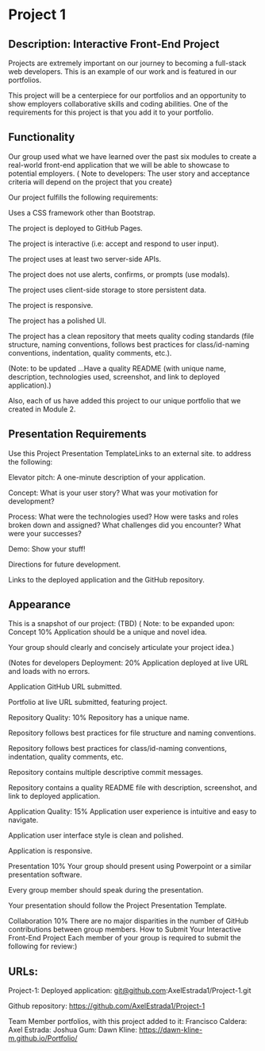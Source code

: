 # Project 1

## Description: Interactive Front-End Project
Projects are extremely important on our journey to becoming a full-stack web developers. This is an example of our work and is featured in our portfolios.

This project will be a centerpiece for our portfolios and an opportunity to show employers collaborative skills and coding abilities. One of the requirements for this project is that you add it to your portfolio.

## Functionality
Our group used what we have learned over the past six modules to create a real-world front-end application that we will be able to showcase to potential employers. ( Note to developers: The user story and acceptance criteria will depend on the project that you create}

Our project fulfills the following requirements:

Uses a CSS framework other than Bootstrap.

The project is deployed to GitHub Pages.

The project is interactive (i.e: accept and respond to user input).

The project uses at least two server-side APIs.

The project does not use alerts, confirms, or prompts (use modals).

The project uses client-side storage to store persistent data.

The project is responsive.

The project has a polished UI.

The project has a clean repository that meets quality coding standards (file structure, naming conventions, follows best practices for class/id-naming conventions, indentation, quality comments, etc.).

(Note: to be updated ...Have a quality README (with unique name, description, technologies used, screenshot, and link to deployed application).)

Also, each of us have added this project to our unique portfolio that we created in Module 2.

## Presentation Requirements
Use this Project Presentation TemplateLinks to an external site. to address the following:

Elevator pitch: A one-minute description of your application.

Concept: What is your user story? What was your motivation for development?

Process: What were the technologies used? How were tasks and roles broken down and assigned? What challenges did you encounter? What were your successes?

Demo: Show your stuff!

Directions for future development.

Links to the deployed application and the GitHub repository.

## Appearance 

This is a snapshot of our project: (TBD)
( Note: to be expanded upon: Concept 10%
Application should be a unique and novel idea.

Your group should clearly and concisely articulate your project idea.)


(Notes for developers
Deployment: 20%
Application deployed at live URL and loads with no errors.

Application GitHub URL submitted.

Portfolio at live URL submitted, featuring project.

Repository Quality: 10%
Repository has a unique name.

Repository follows best practices for file structure and naming conventions.

Repository follows best practices for class/id-naming conventions, indentation, quality comments, etc.

Repository contains multiple descriptive commit messages.

Repository contains a quality README file with description, screenshot, and link to deployed application.

Application Quality: 15%
Application user experience is intuitive and easy to navigate.

Application user interface style is clean and polished.

Application is responsive.

Presentation 10%
Your group should present using Powerpoint or a similar presentation software.

Every group member should speak during the presentation.

Your presentation should follow the Project Presentation Template.

Collaboration 10%
There are no major disparities in the number of GitHub contributions between group members.
How to Submit Your Interactive Front-End Project
Each member of your group is required to submit the following for review:)


## URLs:

Project-1: 
Deployed application: git@github.com:AxelEstrada1/Project-1.git

Github repository:  https://github.com/AxelEstrada1/Project-1

Team Member portfolios, with this project added to it:
     Francisco Caldera:
     Axel Estrada:
     Joshua Gum:
     Dawn Kline: https://dawn-kline-m.github.io/Portfolio/



